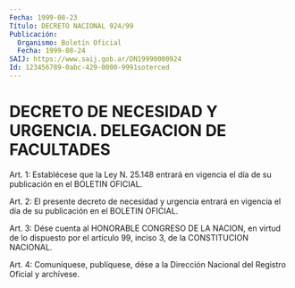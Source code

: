```yaml
---
Fecha: 1999-08-23
Título: DECRETO NACIONAL 924/99
Publicación:
  Organismo: Boletín Oficial
  Fecha: 1999-08-24
SAIJ: https://www.saij.gob.ar/DN19990000924
Id: 123456789-0abc-429-0000-9991soterced
---
```

# DECRETO DE NECESIDAD Y URGENCIA. DELEGACION DE FACULTADES

<a id="1"></a>
Art. 1: Establécese que la Ley N. 25.148 entrará en vigencia el día de su publicación en el BOLETIN OFICIAL.

<a id="2"></a>
Art. 2: El  presente  decreto  de  necesidad y urgencia entrará en vigencia  el  día  de  su  publicación  en  el  BOLETIN OFICIAL.

<a id="3"></a>
Art. 3: Dése cuenta al HONORABLE CONGRESO  DE LA NACION, en virtud de lo dispuesto por el artículo 99, inciso 3,  de  la CONSTITUCION NACIONAL.

<a id="4"></a>
Art.  4: Comuníquese, publíquese, dése a la Dirección  Nacional del Registro  Oficial  y  archívese.